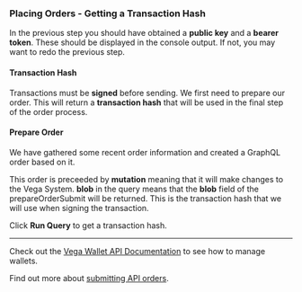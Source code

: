### Placing Orders - Getting a Transaction Hash

In the previous step you should have obtained a **public key** and a **bearer token**. These should be displayed in the console output. If not, you may want to redo the previous step.

#### Transaction Hash

Transactions must be **signed** before sending. We first need to prepare our order. This will return a **transaction hash** that will be used in the final step of the order process.

#### Prepare Order 

We have gathered some recent order information and created a GraphQL order based on it.

This order is preceeded by **mutation** meaning that it will make changes to the Vega System. **blob** in the query means that the **blob** field of the prepareOrderSubmit will be returned. This is the transaction hash that we will use when signing the transaction.

Click **Run Query** to get a transaction hash.
___

Check out the <a href="https://docs.fairground.vega.xyz/docs/api-howtos/wallet/" target="_blank">Vega Wallet API Documentation</a> to see how to manage wallets.

Find out more about <a href="https://docs.fairground.vega.xyz/docs/api-howtos/submit-order/" target="_blank">submitting API orders</a>.
